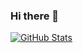 ### Hi there 👋

<a href="https://github.com/dwHou">
  <img align="center" alt="GitHub Stats" src="https://github-readme-stats.vercel.app/api?username=dwHou&theme=algolia&show_icons=true&include_all_commits=true" />
</a>

<!-- 
<a href="https://github.com/dwHou">
  <img align="center" alt="Top Langs" src="https://github-readme-stats.vercel.app/api/top-langs/?username=dwHou&theme=algolia&layout=compact" />
</a>
-->

<!--
**dwHou/dwHou** is a ✨ _special_ ✨ repository because its `README.md` (this file) appears on your GitHub profile.

Here are some ideas to get you started:

- 🔭 I’m currently working on ...
- 🌱 I’m currently learning ...
- 👯 I’m looking to collaborate on ...
- 🤔 I’m looking for help with ...
- 💬 Ask me about ...
- 📫 How to reach me: ...
- 😄 Pronouns: ...
- ⚡ Fun fact: ...
-->
